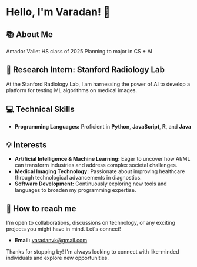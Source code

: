 # Hello, I'm Varadan! 👋

## 📚 About Me
Amador Vallet HS class of 2025
Planning to major in CS + AI

## 🏥 Research Intern: Stanford Radiology Lab
At the Stanford Radiology Lab, I am harnessing the power of AI to develop a platform for testing ML algorithms on medical images. 

## 💻 Technical Skills
- **Programming Languages:** Proficient in **Python**, **JavaScript**, **R**, and **Java**

## 💡 Interests
- **Artificial Intelligence & Machine Learning:** Eager to uncover how AI/ML can transform industries and address complex societal challenges.
- **Medical Imaging Technology:** Passionate about improving healthcare through technological advancements in diagnostics.
- **Software Development:** Continuously exploring new tools and languages to broaden my programming expertise.

## 🤝 How to reach me
I'm open to collaborations, discussions on technology, or any exciting projects you might have in mind. Let's connect!

- **Email:** varadanvk@gmail.com

Thanks for stopping by! I'm always looking to connect with like-minded individuals and explore new opportunities.

